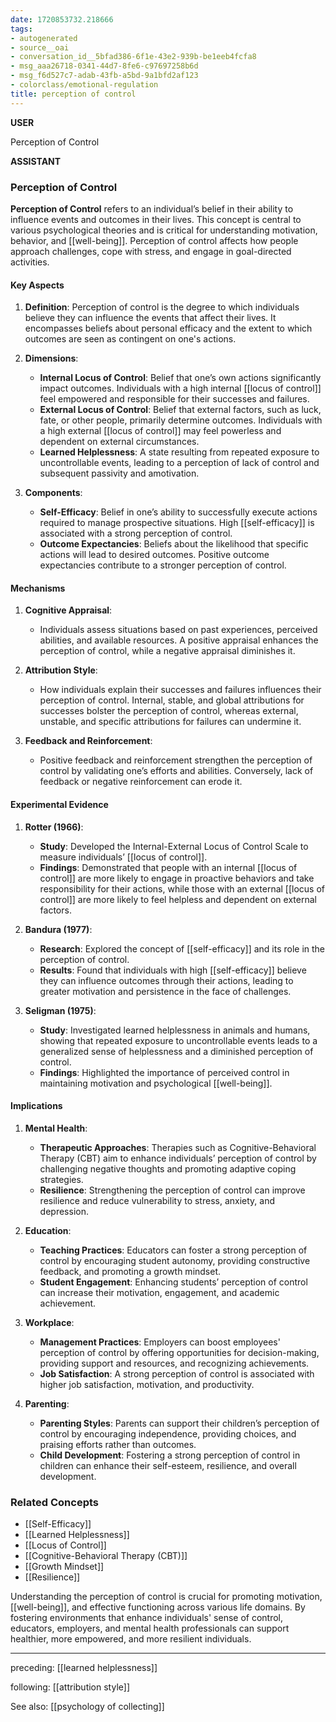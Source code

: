 ```yaml
---
date: 1720853732.218666
tags:
- autogenerated
- source__oai
- conversation_id__5bfad386-6f1e-43e2-939b-be1eeb4fcfa8
- msg_aaa26718-0341-44d7-8fe6-c97697258b6d
- msg_f6d527c7-adab-43fb-a5bd-9a1bfd2af123
- colorclass/emotional-regulation
title: perception of control
---
```


**USER**

Perception of Control


**ASSISTANT**

### Perception of Control

**Perception of Control** refers to an individual’s belief in their ability to influence events and outcomes in their lives. This concept is central to various psychological theories and is critical for understanding motivation, behavior, and [[well-being]]. Perception of control affects how people approach challenges, cope with stress, and engage in goal-directed activities.

#### Key Aspects

1. **Definition**:
   Perception of control is the degree to which individuals believe they can influence the events that affect their lives. It encompasses beliefs about personal efficacy and the extent to which outcomes are seen as contingent on one's actions.

2. **Dimensions**:
   - **Internal Locus of Control**: Belief that one’s own actions significantly impact outcomes. Individuals with a high internal [[locus of control]] feel empowered and responsible for their successes and failures.
   - **External Locus of Control**: Belief that external factors, such as luck, fate, or other people, primarily determine outcomes. Individuals with a high external [[locus of control]] may feel powerless and dependent on external circumstances.
   - **Learned Helplessness**: A state resulting from repeated exposure to uncontrollable events, leading to a perception of lack of control and subsequent passivity and amotivation.

3. **Components**:
   - **Self-Efficacy**: Belief in one’s ability to successfully execute actions required to manage prospective situations. High [[self-efficacy]] is associated with a strong perception of control.
   - **Outcome Expectancies**: Beliefs about the likelihood that specific actions will lead to desired outcomes. Positive outcome expectancies contribute to a stronger perception of control.

#### Mechanisms

1. **Cognitive Appraisal**:
   - Individuals assess situations based on past experiences, perceived abilities, and available resources. A positive appraisal enhances the perception of control, while a negative appraisal diminishes it.

2. **Attribution Style**:
   - How individuals explain their successes and failures influences their perception of control. Internal, stable, and global attributions for successes bolster the perception of control, whereas external, unstable, and specific attributions for failures can undermine it.

3. **Feedback and Reinforcement**:
   - Positive feedback and reinforcement strengthen the perception of control by validating one’s efforts and abilities. Conversely, lack of feedback or negative reinforcement can erode it.

#### Experimental Evidence

1. **Rotter (1966)**:
   - **Study**: Developed the Internal-External Locus of Control Scale to measure individuals’ [[locus of control]].
   - **Findings**: Demonstrated that people with an internal [[locus of control]] are more likely to engage in proactive behaviors and take responsibility for their actions, while those with an external [[locus of control]] are more likely to feel helpless and dependent on external factors.

2. **Bandura (1977)**:
   - **Research**: Explored the concept of [[self-efficacy]] and its role in the perception of control.
   - **Results**: Found that individuals with high [[self-efficacy]] believe they can influence outcomes through their actions, leading to greater motivation and persistence in the face of challenges.

3. **Seligman (1975)**:
   - **Study**: Investigated learned helplessness in animals and humans, showing that repeated exposure to uncontrollable events leads to a generalized sense of helplessness and a diminished perception of control.
   - **Findings**: Highlighted the importance of perceived control in maintaining motivation and psychological [[well-being]].

#### Implications

1. **Mental Health**:
   - **Therapeutic Approaches**: Therapies such as Cognitive-Behavioral Therapy (CBT) aim to enhance individuals’ perception of control by challenging negative thoughts and promoting adaptive coping strategies.
   - **Resilience**: Strengthening the perception of control can improve resilience and reduce vulnerability to stress, anxiety, and depression.

2. **Education**:
   - **Teaching Practices**: Educators can foster a strong perception of control by encouraging student autonomy, providing constructive feedback, and promoting a growth mindset.
   - **Student Engagement**: Enhancing students’ perception of control can increase their motivation, engagement, and academic achievement.

3. **Workplace**:
   - **Management Practices**: Employers can boost employees' perception of control by offering opportunities for decision-making, providing support and resources, and recognizing achievements.
   - **Job Satisfaction**: A strong perception of control is associated with higher job satisfaction, motivation, and productivity.

4. **Parenting**:
   - **Parenting Styles**: Parents can support their children’s perception of control by encouraging independence, providing choices, and praising efforts rather than outcomes.
   - **Child Development**: Fostering a strong perception of control in children can enhance their self-esteem, resilience, and overall development.

### Related Concepts

- [[Self-Efficacy]]
- [[Learned Helplessness]]
- [[Locus of Control]]
- [[Cognitive-Behavioral Therapy (CBT)]]
- [[Growth Mindset]]
- [[Resilience]]

Understanding the perception of control is crucial for promoting motivation, [[well-being]], and effective functioning across various life domains. By fostering environments that enhance individuals' sense of control, educators, employers, and mental health professionals can support healthier, more empowered, and more resilient individuals.


---

preceding: [[learned helplessness]]  


following: [[attribution style]]

See also: [[psychology of collecting]]